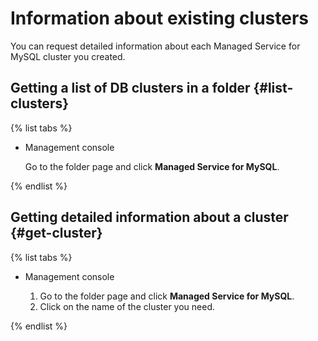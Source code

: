 # Information about existing clusters

You can request detailed information about each Managed Service for MySQL cluster you created.

## Getting a list of DB clusters in a folder {#list-clusters}

{% list tabs %}

- Management console
  
  Go to the folder page and click **Managed Service for MySQL**.
  
{% endlist %}

## Getting detailed information about a cluster {#get-cluster}

{% list tabs %}

- Management console
  
  1. Go to the folder page and click **Managed Service for MySQL**.
  1. Click on the name of the cluster you need.
  
{% endlist %}

